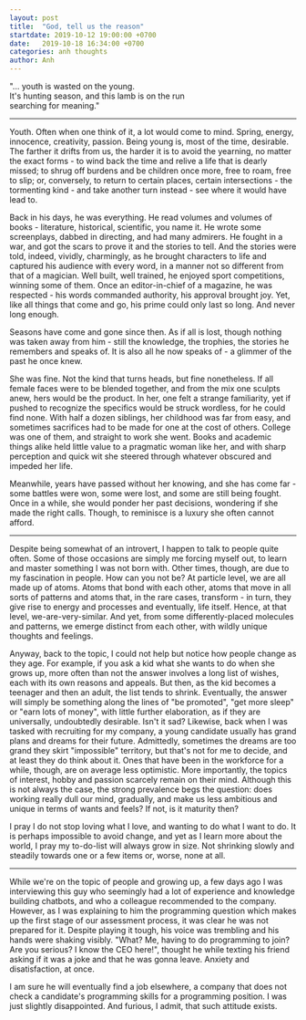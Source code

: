 ```yaml
---
layout: post
title:  "God, tell us the reason"
startdate: 2019-10-12 19:00:00 +0700
date:   2019-10-18 16:34:00 +0700
categories: anh thoughts
author: Anh
---
```

"... youth is wasted on the young.  
It's hunting season, and this lamb is on the run  
searching for meaning."

---

Youth. Often when one think of it, a lot would come to mind. Spring, energy, innocence, creativity, passion. Being young is, most of the time, desirable. The farther it drifts from us, the harder it is to avoid the yearning, no matter the exact forms - to wind back the time and relive a life that is dearly missed; to shrug off burdens and be children once more, free to roam, free to slip; or, conversely, to return to certain places, certain intersections - the tormenting kind - and take another turn instead - see where it would have lead to.

Back in his days, he was everything. He read volumes and volumes of books - literature, historical, scientific, you name it. He wrote some screenplays, dabbed in directing, and had many admirers. He fought in a war, and got the scars to prove it and the stories to tell. And the stories were told, indeed, vividly, charmingly, as he brought characters to life and captured his audience with every word, in a manner not so different from that of a magician. Well built, well trained, he enjoyed sport competitions, winning some of them. Once an editor-in-chief of a magazine, he was respected - his words commanded authority, his approval brought joy. Yet, like all things that come and go, his prime could only last so long. And never long enough.

Seasons have come and gone since then. As if all is lost, though nothing was taken away from him - still the knowledge, the trophies, the stories he remembers and speaks of. It is also all he now speaks of - a glimmer of the past he once knew.

She was fine. Not the kind that turns heads, but fine nonetheless. If all female faces were to be blended together, and from the mix one sculpts anew, hers would be the product. In her, one felt a strange familiarity, yet if pushed to recognize the specifics would be struck wordless, for he could find none. With half a dozen siblings, her childhood was far from easy, and sometimes sacrifices had to be made for one at the cost of others. College was one of them, and straight to work she went. Books and academic things alike held little value to a pragmatic woman like her, and with sharp perception and quick wit she steered through whatever obscured and impeded her life. 

Meanwhile, years have passed without her knowing, and she has come far - some battles were won, some were lost, and some are still being fought. Once in a while, she would ponder her past decisions, wondering if she made the right calls. Though, to reminisce is a luxury she often cannot afford.

---

Despite being somewhat of an introvert, I happen to talk to people quite often. Some of those occasions are simply me forcing myself out, to learn and master something I was not born with. Other times, though, are due to my fascination in people. How can you not be? At particle level, we are all made up of atoms. Atoms that bond with each other, atoms that move in all sorts of patterns and atoms that, in the rare cases, transform - in turn, they give rise to energy and processes and eventually, life itself. Hence, at that level, we-are-very-similar. And yet, from some differently-placed molecules and patterns, we emerge distinct from each other, with wildly unique thoughts and feelings.

Anyway, back to the topic, I could not help but notice how people change as they age. For example, if you ask a kid what she wants to do when she grows up, more often than not the answer involves a long list of wishes, each with its own reasons and appeals. But then, as the kid becomes a teenager and then an adult, the list tends to shrink. Eventually, the answer will simply be something along the lines of "be promoted", "get more sleep" or "earn lots of money", with little further elaboration, as if they are universally, undoubtedly desirable. Isn't it sad? Likewise, back when I was tasked with recruiting for my company, a young candidate usually has grand plans and dreams for their future. Admittedly, sometimes the dreams are too grand they skirt "impossible" territory, but that's not for me to decide, and at least they do think about it. Ones that have been in the workforce for a while, though, are on average less optimistic. More importantly, the topics of interest, hobby and passion scarcely remain on their mind. Although this is not always the case, the strong prevalence begs the question: does working really dull our mind, gradually, and make us less ambitious and unique in terms of wants and feels? If not, is it maturity then?

I pray I do not stop loving what I love, and wanting to do what I want to do. It is perhaps impossible to avoid change, and yet as I learn more about the world, I pray my to-do-list will always grow in size. Not shrinking slowly and steadily towards one or a few items or, worse, none at all.

---

While we're on the topic of people and growing up, a few days ago I was interviewing this guy who seemingly had a lot of experience and knowledge building chatbots, and who a colleague recommended to the company. However, as I was explaining to him the programming question which makes up the first stage of our assessment process, it was clear he was not prepared for it. Despite playing it tough, his voice was trembling and his hands were shaking visibly. "What? Me, having to do programming to join? Are you serious? I know the CEO here!", thought he while texting his friend asking if it was a joke and that he was gonna leave. Anxiety and disatisfaction, at once.

I am sure he will eventually find a job elsewhere, a company that does not check a candidate's programming skills for a programming position. I was just slightly disappointed. And furious, I admit, that such attitude exists.